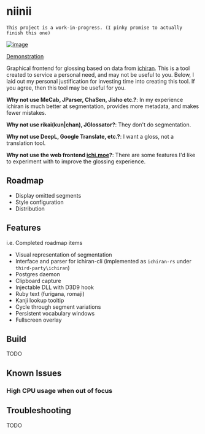 # niinii
`This project is a work-in-progress. (I pinky promise to actually finish this one)`

[![image](https://user-images.githubusercontent.com/2091886/136855310-728670e8-706e-40e8-8b60-1a520ac7b44d.png)](https://streamable.com/rpvc9s)

[Demonstration](https://streamable.com/rpvc9s)

Graphical frontend for glossing based on data from [ichiran](https://github.com/tshatrov/ichiran). 
This is a tool created to service a personal need, and may not be useful to you.
Below, I laid out my personal justification for investing time into creating
this tool. If you agree, then this tool may be useful for you.

**Why not use MeCab, JParser, ChaSen, Jisho etc.?**: In my experience ichiran is
much better at segmentation, provides more metadata, and makes fewer mistakes.

**Why not use rikai(kun|chan), JGlossator?**: They don't do segmentation.

**Why not use DeepL, Google Translate, etc.?**: I want a gloss, not a translation tool.

**Why not use the web frontend [ichi.moe](https://ichi.moe)?**: 
There are some features I'd like to experiment with to improve the glossing experience.

## Roadmap
- Display omitted segments
- Style configuration
- Distribution

## Features
i.e. Completed roadmap items
- Visual representation of segmentation
- Interface and parser for ichiran-cli (implemented as `ichiran-rs` under `third-party\ichiran`)
- Postgres daemon
- Clipboard capture
- Injectable DLL with D3D9 hook
- Ruby text (furigana, romaji)
- Kanji lookup tooltip
- Cycle through segment variations
- Persistent vocabulary windows
- Fullscreen overlay

## Build
TODO

## Known Issues
### High CPU usage when out of focus

## Troubleshooting
TODO
